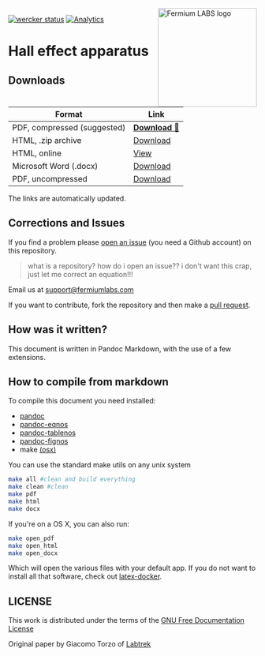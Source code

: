 <a href="https://fermiumlabs.com/">
    <img src="https://fermiumlabs.com/Assets/img/logos/Horizontal-Main_500px.png" alt="Fermium LABS logo" width="200" align="right" />
</a>

[![wercker status](https://app.wercker.com/status/c3f211eac0371c5d15070b87bf848438/s/master "wercker status")](https://app.wercker.com/project/byKey/c3f211eac0371c5d15070b87bf848438) [![Analytics](https://ga-beacon.appspot.com/UA-69533556-3/hall-effect-apparatus/readme/?flat)](https://github.com/igrigorik/ga-beacon)

# Hall effect apparatus

## Downloads

Format                     | Link
--------------------------- | -------------------------------------------------------------------------------------------------------
PDF, compressed (suggested) | [**Download** :floppy_disk:](https://s3-eu-west-1.amazonaws.com/handbooks-autobuild/hall-effect-handbook/Hall_Handbook.pdf)
HTML, .zip archive          | [Download](https://s3-eu-west-1.amazonaws.com/handbooks-autobuild/hall-effect-handbook/Hall_Handbook.zip)
HTML, online                | [View](https://s3-eu-west-1.amazonaws.com/handbooks-autobuild/hall-effect-handbook/Hall_Handbook.html)
Microsoft Word (.docx)      | [Download](https://s3-eu-west-1.amazonaws.com/handbooks-autobuild/hall-effect-handbook/Hall_Handbook.docx)
PDF, uncompressed           | [Download](https://s3-eu-west-1.amazonaws.com/handbooks-autobuild/hall-effect-handbook/Hall_Handbook_hires.pdf)

The links are automatically updated.

## Corrections and Issues

If you find a problem please [open an issue](https://github.com/fermiumlabs/Hall-effect-apparatus/issues/new) (you need a Github account) on this repository.

> what is a repository? how do i open an issue?? i don't want this crap, just let me correct an equation!!!

Email us at <support@fermiumlabs.com>

If you want to contribute, fork the repository and then make a [pull request](https://help.github.com/articles/using-pull-requests/).

## How was it written?

This document is written in Pandoc Markdown, with the use of a few extensions.

## How to compile from markdown

To compile this document you need installed:

- [pandoc](http://pandoc.org)
- [pandoc-eqnos](https://github.com/tomduck/pandoc-eqnos)
- [pandoc-tablenos](https://github.com/tomduck/pandoc-tablenos)
- [pandoc-fignos](https://github.com/tomduck/pandoc-fignos)
- make [(osx)](http://osxdaily.com/2014/02/12/install-command-line-tools-mac-os-x/)

You can use the standard make utils on any unix system

```bash
make all #clean and build everything
make clean #clean
make pdf
make html
make docx
```

If you're on a OS X, you can also run:

```bash
make open_pdf
make open_html
make open_docx
```

Which will open the various files with your default app. If you do not want to install all that software, check out [latex-docker](https://github.com/fermiumlabs/latex-docker).

## LICENSE

This work is distributed under the terms of the [GNU Free Documentation License](http://www.gnu.org/licenses/fdl-1.3.html)

Original paper by Giacomo Torzo of [Labtrek](http://labtrek.it)
